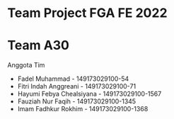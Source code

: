 # Team Project FGA FE 2022
# Team A30


Anggota Tim
- Fadel Muhammad - 149173029100-54 
- Fitri Indah Anggreani - 149173029100-71
- Hayumi Febya Chealsiyana - 149173029100-1567
- Fauziah Nur Faqih - 149173029100-1345
- Imam Fadhkur Rokhim - 149173029100-1368
